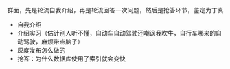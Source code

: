 群面，先是轮流自我介绍，再是轮流回答一次问题，然后是抢答环节，鉴定为丁真
- 自我介绍
- 介绍实习（估计别人听不懂，自动车自动驾驶还嘲讽我吹牛，自行车哪来的自动驾驶，麻烦带点脑子）
- 灰度发布怎么做的
- 抢答：为什么数据库使用了索引就会变快